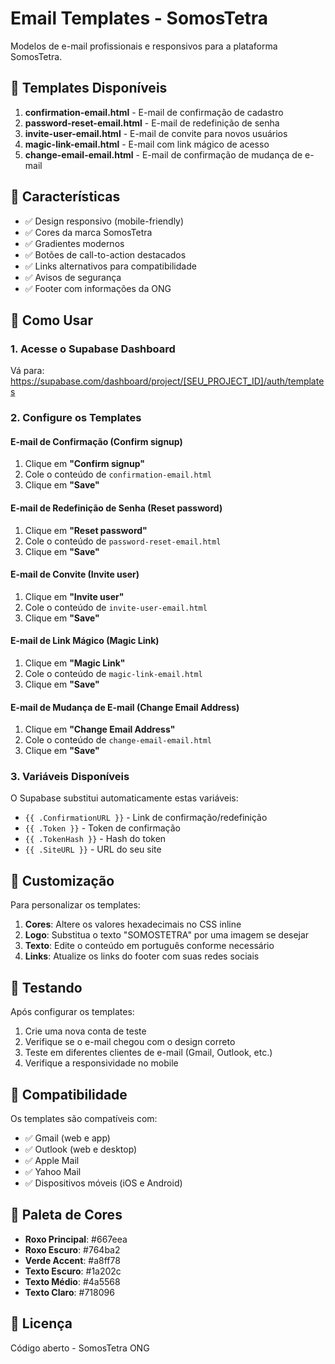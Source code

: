 # Email Templates - SomosTetra

Modelos de e-mail profissionais e responsivos para a plataforma SomosTetra.

## 📧 Templates Disponíveis

1. **confirmation-email.html** - E-mail de confirmação de cadastro
2. **password-reset-email.html** - E-mail de redefinição de senha
3. **invite-user-email.html** - E-mail de convite para novos usuários
4. **magic-link-email.html** - E-mail com link mágico de acesso
5. **change-email-email.html** - E-mail de confirmação de mudança de e-mail

## 🎨 Características

- ✅ Design responsivo (mobile-friendly)
- ✅ Cores da marca SomosTetra
- ✅ Gradientes modernos
- ✅ Botões de call-to-action destacados
- ✅ Links alternativos para compatibilidade
- ✅ Avisos de segurança
- ✅ Footer com informações da ONG

## 📝 Como Usar

### 1. Acesse o Supabase Dashboard

Vá para: https://supabase.com/dashboard/project/[SEU_PROJECT_ID]/auth/templates

### 2. Configure os Templates

#### E-mail de Confirmação (Confirm signup)

1. Clique em **"Confirm signup"**
2. Cole o conteúdo de `confirmation-email.html`
3. Clique em **"Save"**

#### E-mail de Redefinição de Senha (Reset password)

1. Clique em **"Reset password"**
2. Cole o conteúdo de `password-reset-email.html`
3. Clique em **"Save"**

#### E-mail de Convite (Invite user)

1. Clique em **"Invite user"**
2. Cole o conteúdo de `invite-user-email.html`
3. Clique em **"Save"**

#### E-mail de Link Mágico (Magic Link)

1. Clique em **"Magic Link"**
2. Cole o conteúdo de `magic-link-email.html`
3. Clique em **"Save"**

#### E-mail de Mudança de E-mail (Change Email Address)

1. Clique em **"Change Email Address"**
2. Cole o conteúdo de `change-email-email.html`
3. Clique em **"Save"**

### 3. Variáveis Disponíveis

O Supabase substitui automaticamente estas variáveis:

- `{{ .ConfirmationURL }}` - Link de confirmação/redefinição
- `{{ .Token }}` - Token de confirmação
- `{{ .TokenHash }}` - Hash do token
- `{{ .SiteURL }}` - URL do seu site

## 🎯 Customização

Para personalizar os templates:

1. **Cores**: Altere os valores hexadecimais no CSS inline
2. **Logo**: Substitua o texto "SOMOSTETRA" por uma imagem se desejar
3. **Texto**: Edite o conteúdo em português conforme necessário
4. **Links**: Atualize os links do footer com suas redes sociais

## 🔧 Testando

Após configurar os templates:

1. Crie uma nova conta de teste
2. Verifique se o e-mail chegou com o design correto
3. Teste em diferentes clientes de e-mail (Gmail, Outlook, etc.)
4. Verifique a responsividade no mobile

## 📱 Compatibilidade

Os templates são compatíveis com:

- ✅ Gmail (web e app)
- ✅ Outlook (web e desktop)
- ✅ Apple Mail
- ✅ Yahoo Mail
- ✅ Dispositivos móveis (iOS e Android)

## 🎨 Paleta de Cores

- **Roxo Principal**: #667eea
- **Roxo Escuro**: #764ba2
- **Verde Accent**: #a8ff78
- **Texto Escuro**: #1a202c
- **Texto Médio**: #4a5568
- **Texto Claro**: #718096

## 📄 Licença

Código aberto - SomosTetra ONG
